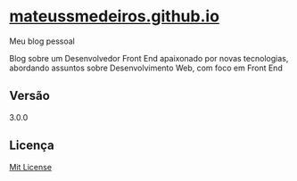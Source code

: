 # [mateussmedeiros.github.io](http://mateussmedeiros.github.io/home/)
Meu blog pessoal

Blog sobre um Desenvolvedor Front End apaixonado por novas tecnologias, abordando assuntos sobre Desenvolvimento Web, com foco em Front End

## Versão
3.0.0

## Licença
[Mit License](https://github.com/mateussmedeiros/mateussmedeiros.github.io/blob/master/LICENSE)
